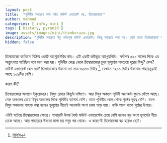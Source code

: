 ```yaml
---
layout: post
title:  "পৃথিবীর সবচেয়ে লম্বা পর্বত মাউন্ট এভারেস্ট নয়, চিম্বোরাজো!"
author: mahmud
categories: [ info, mini ]
tags: [ history, pyramid ]
image: assets/images/mini/chimborazo.jpg
description: "পৃথিবীর সবচেয়ে উঁচু পর্বতশৃঙ্গ মাইন্ট এভারেস্ট। কিন্তু সবচেয়ে লম্বা নয়। সেটা হলো চিম্বোরাজো? ব্যাপারটা কীভাবে হলো? সেটাই জানব"
hidden: false
---
```


চিম্বোরাজো বর্তমানে নিষ্ক্রিয় একটি আগ্নেয়গিরির নাম। এটি একটি স্তরীভূত আগ্নেয়গিরি। সর্বশেষ ৫৫০ সালের দিকে এর অগ্ন্যুৎপাত ঘটেছিল বলে মনে করা হয়।  পৃথিবীর কেন্দ্র থেকে চিম্বোরাজোর চূড়া ভূপৃষ্ঠের সবচেয়ে দূরের বিন্দু? কেন? মাউন্ট এভারেস্ট কেন নয়? চিম্বোরাজোর উচ্চতা তো মাত্র ৬২৬৩ মিটার [^1], যেখানে ৭২০০ মিটার উচ্চতার পাহাড়চূড়াই আছে ১০৯টির বেশি।

কারণ কী?

চিম্বোরাজোর অবস্থান ইকুয়েডরে। বিষুব রেখার কিছুটা দক্ষিণে। আর বিষুব অঞ্চলে পৃথিবী অনেকটা ফুলে-ফেঁপে আছে। মেরু অঞ্চলের চেয়ে বিষুব অঞ্চলের দিকে পৃথিবীর ব্যাসার্ধ বেশি। মানে পৃথিবীর কেন্দ্র থেকে পৃষ্ঠের দূরত্ব বেশি। ফলে বিষুব অঞ্চলের পাহাড় লম্বা হলেও ভূপৃষ্ঠের নীচেই অনেকটা অংশ ঢাকা পড়ে যায়। বাকি অংশ থাকে পৃষ্ঠের উপরে। 

এটাই ঘটেছে চিম্বোরাজোর ক্ষেত্রে। পাহাড়টি উলম্ব দৈর্ঘ্য মাউন্ট এভারেস্টের চেয়ে বেশি হলেও বড় অংশ ভূগর্ভের নীচে ঢেকে আছে। আর পাহাড়ের উচ্চতা মাপা হয় সমুদ্র স্তর থেকে। এ কারণেই চিম্বোরাজো বড় হয়েও ছোট।

[^1]: [বিবিসি](http://www.bbc.com/mundo/noticias/2016/04/160407_por_que_chimborazo_ecuador_mas_lejos_centro_tierra_que_el_everest_dgm)
